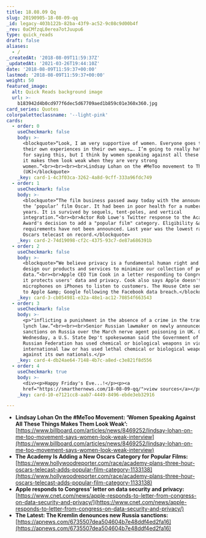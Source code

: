 ```yaml
---
title: 18.08.09 Qq
slug: 20190905-18-08-09-qq
_id: legacy-403b122b-82ba-43f9-ac52-9c08c9d00b4f
_rev: 0aCMfzqL0erea7otJuupu6
type: quick_reads
draft: false
aliases:
  - /
_createdAt: '2018-08-09T11:59:37Z'
_updatedAt: '2021-03-26T19:44:10Z'
date: '2018-08-09T11:59:37+00:00'
lastmod: '2018-08-09T11:59:37+00:00'
weight: 50
featured_image:
  alt: Quick Reads background image
  url: >-
    b183942d4b0cd977f6dec5d67709aed1b859c01e360x360.jpg
card_series: Quotes
colorpaletteclassname: '--light-pink'
cards:
  - order: 0
    useCheckmark: false
    body: >-
      <blockquote>“Look, I am very supportive of women. Everyone goes through
      their own experiences in their own ways…. I’m going to really hate myself
      for saying this, but I think by women speaking against all these things,
      it makes them look weak when they are very strong
      women.”<br><br><br><br>Lindsay Lohan on the #MeToo movement to The Times
      (UK)</blockquote>
    _key: card-1-4c3f03ca-3262-4a8d-9cff-333a96fdc749
  - order: 1
    useCheckmark: false
    body: >-
      <blockquote>“The film business passed away today with the announcement of
      the ‘popular’ film Oscar. It had been in poor health for a number of
      years. It is survived by sequels, tent-poles, and vertical
      integration.”<br><br>Actor Rob Lowe's Twitter response to the Academy
      Award's decision to add a "popular film" category. Eligibility &amp; other
      requirements have not been announced. Last year was the lowest rated
      Oscars telecast on record.</blockquote>
    _key: card-2-74d19098-cf2c-4375-93c7-de87a686391b
  - order: 2
    useCheckmark: false
    body: >-
      <blockquote>“We believe privacy is a fundamental human right and purposely
      design our products and services to minimize our collection of personal
      data.”<br><br>Apple CEO Tim Cook in a letter responding to Congress on how
      it protects users' data and privacy. Cook also says Apple doesn't use
      microphones on iPhones to listen to customers. The House Cmte sent letters
      to Apple &amp; Google following the Facebook data breach.</blockquote>
    _key: card-3-cb054981-e32a-48e1-ac12-70854f663543
  - order: 3
    useCheckmark: false
    body: >-
      <p>"inflicting a punishment in the absence of a crime in the tradition of
      lynch law.”<br><br><br>Senior Russian lawmaker on newly announced U.S.
      sanctions on Russia over the March nerve agent poisoning in UK. On
      Wednesday, a U.S. State Dep't spokeswoman said the Government of the
      Russian Federation has used chemical or biological weapons in violation of
      international law or has used lethal chemical or biological weapons
      against its own nationals.</p>
    _key: card-4-db24ae64-7148-4b7c-a8ed-c3e821f8d556
  - order: 4
    useCheckmark: true
    body: >-
      <div><p>Happy Friday's Eve...!</p><p><a
      href="https://smarthernews.com/18-08-09-qq/">view sources</a></p></div>
    _key: card-10-e7121cc8-aab7-4449-8496-ebde3eb32916

---
```

* **Lindsay Lohan On the #MeToo Movement: ‘Women Speaking Against All These Things Makes Them Look Weak’:** [https://www.billboard.com/articles/news/8469252/lindsay-lohan-on-me-too-movement-says-women-look-weak-interview](https://www.billboard.com/articles/news/8469252/lindsay-lohan-on-me-too-movement-says-women-look-weak-interview)
* **The Academy Is Adding a New Oscars Category for Popular Films:**  
[https://www.hollywoodreporter.com/race/academy-plans-three-hour-oscars-telecast-adds-popular-film-category-1133138](https://www.hollywoodreporter.com/race/academy-plans-three-hour-oscars-telecast-adds-popular-film-category-1133138)
* **Apple responds to Congress’ letter on data security and privacy:**  
[https://www.cnet.com/news/apple-responds-to-letter-from-congress-on-data-security-and-privacy/](https://www.cnet.com/news/apple-responds-to-letter-from-congress-on-data-security-and-privacy/)
* **The Latest: The Kremlin denounces new Russia sanctions:** [https://apnews.com/6735507dea504604b7e48ddf4ed2fa16](https://apnews.com/6735507dea504604b7e48ddf4ed2fa16)